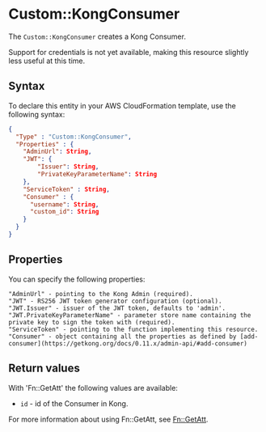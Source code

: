 # Custom::KongConsumer
The `Custom::KongConsumer` creates a Kong Consumer.

Support for credentials is not yet available, making this resource slightly less useful at this time.

## Syntax
To declare this entity in your AWS CloudFormation template, use the following syntax:

```json
{
  "Type" : "Custom::KongConsumer",
  "Properties" : {
    "AdminUrl": String,
    "JWT": {
        "Issuer": String,
        "PrivateKeyParameterName": String
    },
    "ServiceToken" : String,
    "Consumer" : {
      "username": String,
      "custom_id": String
    }
  }
}
```

## Properties
You can specify the following properties:

    "AdminUrl" - pointing to the Kong Admin (required).
    "JWT" - RS256 JWT token generator configuration (optional).
    "JWT.Issuer" - issuer of the JWT token, defaults to 'admin'.
    "JWT.PrivateKeyParameterName" - parameter store name containing the private key to sign the token with (required).
    "ServiceToken" - pointing to the function implementing this resource.
    "Consumer" - object containing all the properties as defined by [add-consumer](https://getkong.org/docs/0.11.x/admin-api/#add-consumer)


## Return values
With 'Fn::GetAtt' the following values are available:

- `id` - id of the Consumer in Kong.

For more information about using Fn::GetAtt, see [Fn::GetAtt](http://docs.aws.amazon.com/AWSCloudFormation/latest/UserGuide/intrinsic-function-reference-getatt.html).
